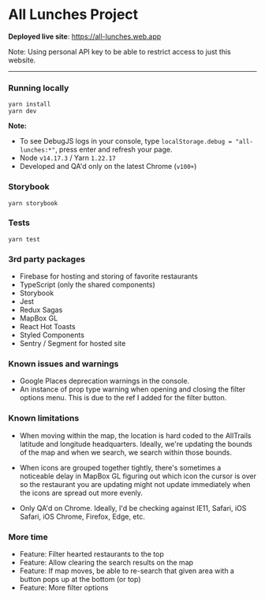# All Lunches Project

**Deployed live site**: https://all-lunches.web.app

Note: Using personal API key to be able to restrict access to just this website.

---

### Running locally

```
yarn install
yarn dev
```

**Note:**

- To see DebugJS logs in your console, type `localStorage.debug = "all-lunches:*"`, press enter and refresh your page.
- Node `v14.17.3` / Yarn `1.22.17`
- Developed and QA'd only on the latest Chrome (`v100+`)

### Storybook

```
yarn storybook
```

### Tests

```
yarn test
```

### 3rd party packages

- Firebase for hosting and storing of favorite restaurants
- TypeScript (only the shared components)
- Storybook
- Jest
- Redux Sagas
- MapBox GL
- React Hot Toasts
- Styled Components
- Sentry / Segment for hosted site

### Known issues and warnings

- Google Places deprecation warnings in the console.
- An instance of prop type warning when opening and closing the filter options menu. This is due to the ref I added for the filter button.

### Known limitations

- When moving within the map, the location is hard coded to the AllTrails latitude and longitude headquarters. Ideally, we're updating the bounds of the map and when we search, we search within those bounds.

- When icons are grouped together tightly, there's sometimes a noticeable delay in MapBox GL figuring out which icon the cursor is over so the restaurant you are updating might not update immediately when the icons are spread out more evenly.

- Only QA'd on Chrome. Ideally, I'd be checking against IE11, Safari, iOS Safari, iOS Chrome, Firefox, Edge, etc.

### More time

- Feature: Filter hearted restaurants to the top
- Feature: Allow clearing the search results on the map
- Feature: If map moves, be able to re-search that given area with a button pops up at the bottom (or top)
- Feature: More filter options
